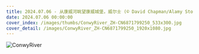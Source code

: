 ```yaml
---
title: 2024.07.06 - 从康威河眺望康威城堡，威尔士 (© David Chapman/Alamy Stock Photo)
date: 2024.07.06 00:00:00
cover_index: /images/thumbs/ConwyRiver_ZH-CN6871799250_533x300.jpg
cover_detail: /images/ConwyRiver_ZH-CN6871799250_1920x1080.jpg
---
```


![ConwyRiver](/images/ConwyRiver_ZH-CN6871799250_1920x1080.jpg)
